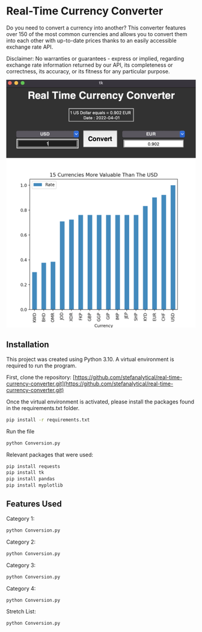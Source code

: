 # Real-Time Currency Converter

Do you need to convert a currency into another? This converter features over 150 of the most common currencies and allows you to convert them into each other with up-to-date prices thanks to an easily accessible exchange rate API.

Disclaimer: No warranties or guarantees - express or implied, regarding exchange rate information returned by our API, its completeness or correctness, its accuracy, or its fitness for any particular purpose.

<img src="./Preview.png" alt="Getting started" width="600"/>
<img src="./Preview2.png" alt="Getting started" width="600"/>

## Installation

This project was created using Python 3.10. A virtual environment is required to run the program.

First, clone the repository: [https://github.com/stefanalytical/real-time-currency-converter.git](https://github.com/stefanalytical/real-time-currency-converter.git)

Once the virtual environment is activated, please install the packages found in the requirements.txt folder.

```bash
pip install -r requirements.txt
```
Run the file
```bash
python Conversion.py
```

Relevant packages that were used:
```bash
pip install requests
pip install tk
pip install pandas
pip install myplotlib
```
## Features Used

Category 1:
```bash
python Conversion.py
```

Category 2:
```bash
python Conversion.py
```

Category 3:
```bash
python Conversion.py
```

Category 4:
```bash
python Conversion.py
```

Stretch List:
```bash
python Conversion.py
```